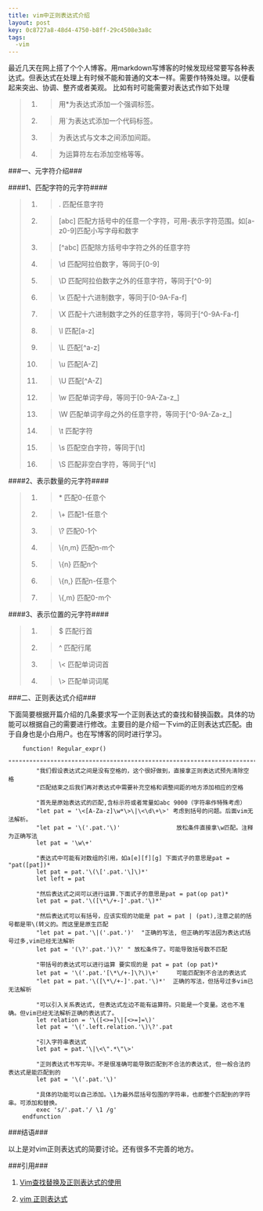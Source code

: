 ```yaml
---
title: vim中正则表达式介绍
layout: post
key: 0c8727a8-48d4-4750-b8ff-29c4508e3a8c
tags:
  -vim
---
```



最近几天在网上搭了个个人博客。用markdown写博客的时候发现经常要写各种表达式。但表达式在处理上有时候不能和普通的文本一样。需要作特殊处理。以便看起来突出、协调、整齐或者美观。 比如有时可能需要对表达式作如下处理

> 1.	> 	 用\*为表达式添加一个强调标签。
> 2.	> 	 用\`为表达式添加一个代码标签。
> 3.	> 	 为表达式与文本之间添加间距。
> 4.	> 	 为运算符左右添加空格等等。

<div class="blank"></div>
###一、元字符介绍###
<div class="blank"></div>

####1、匹配字符的元字符####

<div class="blank"></div>

> 1.	> .     匹配任意字符
> 2.	> [abc]    匹配方括号中的任意一个字符，可用-表示字符范围。如[a-z0-9]匹配小写字母和数字
> 3.	> [^abc]    匹配除方括号中字符之外的任意字符
> 4.	> \d    匹配阿拉伯数字，等同于[0-9]
> 5.	> \D    匹配阿拉伯数字之外的任意字符，等同于[^0-9]
> 6.	> \x    匹配十六进制数字，等同于[0-9A-Fa-f]
> 7.	> \X    匹配十六进制数字之外的任意字符，等同于[^0-9A-Fa-f]
> 8.	> \l    匹配[a-z]
> 9.	> \L    匹配[^a-z]
> 10.	> \u    匹配[A-Z]
> 11.	> \U    匹配[^A-Z]
> 12.	> \w    匹配单词字母，等同于[0-9A-Za-z_]
> 13.	> \W    匹配单词字母之外的任意字符，等同于[^0-9A-Za-z_]
> 14.	> \t    匹配<TAB>字符
> 15.	> \s    匹配空白字符，等同于[\t]
> 16.	> \S    匹配非空白字符，等同于[^\t]

<div class="blank"></div>

####2、表示数量的元字符####

<div class="blank"></div>

> 1. > \*	 匹配0-任意个
> 3. > \\\+	 匹配1-任意个
> 4. > \\?	 匹配0-1个
> 5. > \\\{n,m\}   匹配n-m个
> 6. > \\\{n\}	 匹配n个
> 7. > \\\{n,\}	 匹配n-任意个
> 8. > \\\{,m\}	 匹配0-m个

<div class="blank"></div>

####3、表示位置的元字符####

<div class="blank"></div>

> 1. > $	 匹配行首
> 2. > ^	 匹配行尾
> 3. > \\<	 匹配单词词首
> 4. > \\>	 匹配单词词尾

<div class="blank"></div>

###二、正则表达式介绍###

下面简要根据开篇介绍的几条要求写一个正则表达式的查找和替换函数。具体的功能可以根据自己的需要进行修改。主要目的是介绍一下vim的正则表达式匹配。由于自身也是小白用户。也在写博客的同时进行学习。

		function! Regular_expr()
			""""""""""""""""""""""""""""""""""""""""""""""""""""""""""""""""""""""""""
			"我们假设表达式之间是没有空格的，这个很好做到，直接拿正则表达式预先清除空格
			"匹配结束之后我们再对表达式中需要补充空格和调整间距的地方添加相应的空格
			
			"首先是原始表达式的匹配,含标示符或者常量如abc 9000（字符串作特殊考虑）
			"let pat = '\<[A-Za-z]\w*\>\|\<\d\+\>' 考虑到括号的问题。后面vim无法解析。
			"let pat = '\('.pat.'\)'				放松条件直接拿\w匹配。注释为正确写法
			let pat = '\w\+'

			"表达式中可能有对数组的引用，如a[e][f][g] 下面式子的意思是pat = "pat([pat])*
			let pat = pat.'\(\['.pat.'\]\)*'
			let left = pat

			"然后表达式之间可以进行运算.下面式子的意思是pat = pat(op pat)*
			let pat = pat.'\([\*\/+-]'.pat.'\)*'

			"然后表达式可以有括号，应该实现的功能是 pat = pat | (pat),注意之前的括号都是带\(转义的。而这里是原生匹配
			"let pat = pat.'\|('.pat.')'  "正确的写法, 但正确的写法因为表达式括号过多,vim已经无法解析
			let pat = '(\?'.pat.')\?' "	放松条件了。可能导致括号数不匹配

			"带括号的表达式可以进行运算 要实现的是 pat = pat (op pat)*
			let pat = '\('.pat.'[\*\/+-]\?\)\+'		可能匹配到不合法的表达式
			"let pat = pat.'\([\*\/+-]'.pat.'\)*'  正确的写法，但括号过多vim已无法解析

			"可以引入关系表达式, 但表达式左边不能有运算符。只能是一个变量。这也不准确。但vim已经无法解析正确的表达式了。
			let relation = '\([<>=]\|[<>=]=\)'
			let pat = '\('.left.relation.'\)\?'.pat
			
			"引入字符串表达式
			let pat = pat.'\|\<\".*\"\>'

			"正则表达式书写完毕。不是很准确可能导致匹配到不合法的表达式, 但一般合法的表达式是能匹配到的
			let pat = '\('.pat.'\)'
			
			"具体的功能可以自己添加。\1为最外层括号包围的字符串，也即整个匹配到的字符串。可添加和替换。
			exec 's/'.pat.'/ \1 /g'
		endfunction


###结语###

以上是对vim正则表达式的简要讨论。还有很多不完善的地方。


###引用###

1. [Vim查找替换及正则表达式的使用](http://tanqisen.github.io/blog/2013/01/13/vim-search-replace-regex/)

2. [vim 正则表达式](http://www.cnblogs.com/penseur/archive/2011/02/25/1964522.html)
